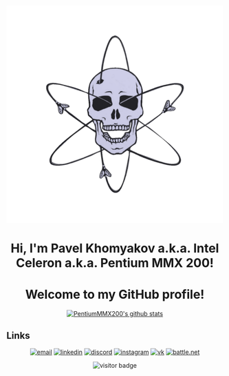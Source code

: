 <p align="center">
  <img src="https://github.com/PentiumMMX200/PentiumMMX200/raw/main/assets/main.gif">
</p>

<h1 align="center">Hi, I'm Pavel Khomyakov a.k.a. Intel Celeron a.k.a. Pentium MMX 200</a>!</h1>
<h1 align="center">Welcome to my GitHub profile!</h1>


<p align="center">
  <a href="https://github.com/PentiumMMX200"><img src="https://github-readme-stats.vercel.app/api?username=PentiumMMX200&hide_border=true&show_icons=true" alt="PentiumMMX200's github stats"></a>
</p>

## Links

<p align="center">
  <a href="mailto:radontzev@yandex.ru"><img src="https://img.icons8.com/color/48/000000/filled-message.png" alt="email"/></a>
  <a href="https://www.linkedin.com/in/mathieu-ledru"><img src="https://img.icons8.com/color/96/000000/linkedin.png" alt="linkedin"/></a>
  <a href="https://discord.gg/tMDCF8RyvE"><img src="https://img.icons8.com/color/96/000000/discord-logo.png" alt="discord"/></a>
  <a href="https://www.instagram.com/intelceleron667"><img src="https://img.icons8.com/color/96/000000/instagram-new.png" alt="instagram"/></a>
  <a href="https://vk.com/intelceleron"><img src="https://img.icons8.com/nolan/96/vk-circled.png" alt="vk"/></a>
  <a href="mailto:IntelCeleron#21348"><img src="https://img.icons8.com/color/96/000000/battle-net.png" alt="battle.net"/></a>
</p>

<p  align="center">
  <img src="https://visitor-badge.glitch.me/badge?page_id=PentiumMMX200.PentiumMMX200" alt="visitor badge"/>
</p>
